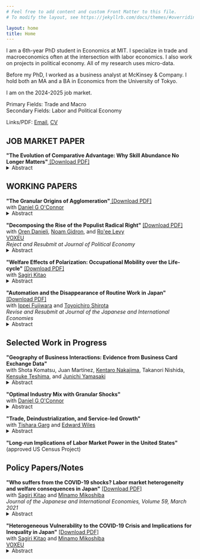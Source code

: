 ```yaml
---
# Feel free to add content and custom Front Matter to this file.
# To modify the layout, see https://jekyllrb.com/docs/themes/#overriding-theme-defaults

layout: home
title: Home
---
```

I am a 6th-year PhD student in Economics at MIT. I specialize in trade and macroeconomics often at the intersection with labor economics. I also work on projects in political economy. All of my research uses micro-data.

Before my PhD, I worked as a business analyst at McKinsey & Company. I hold both an MA and a BA in Economics from the University of Tokyo.

I am on the 2024-2025 job market.

Primary Fields: Trade and Macro <br>
Secondary Fields: Labor and Political Economy

Links/PDF: [Email](mailto:skikuchi@mit.edu), <a href="/files/ShinKikuchi_CV.pdf" target="_blank">CV</a>

## JOB MARKET PAPER

**"The Evolution of Comparative Advantage: Why Skill Abundance No Longer Matters"**<a href="/files/research/KIKUCHI-skill-trade.pdf" target="_blank"> [Download PDF]</a><br>
<details style="margin-bottom: 15px; margin-top: -15px">
	<summary>Abstract</summary>
	This paper documents new facts about the evolution of comparative advantage and explores the causes and implications of this evolution. The key finding is that a country's skill abundance once implied a comparative advantage in skill-intensive sectors, but this relationship weakened in the 1990s and disappeared by the 2000s. I show that larger declines in the importance of skill abundance occur in countries and sectors with higher levels of automation, with no significant—or even opposite—variation observed with offshoring. A multi-sector quantitative trade model incorporating both automation and offshoring finds that automation, rather than offshoring, is the primary driver behind the change in comparative advantage, and that, without automation, skill abundance would have remained important after 2000. Automation increases skill premia in high-automation, developed countries and increases welfare globally while offshoring yields positive but smaller and more evenly distributed welfare effects.
</details>

## WORKING PAPERS

**"The Granular Origins of Agglomeration"**<a href="/files/research/KIKUCHI-OCONNOR-granular-spatial.pdf" target="_blank"> [Download PDF]</a><br>
with  <a href="https://www.danielgoconnor.com" target="_blank">Daniel G O'Connor</a><br>
<details style="margin-bottom: 15px; margin-top: -15px">
	<summary>Abstract</summary>
	A few large firms dominate many local labor markets. This leaves workers vulnerable to firm-specific shocks. If one firm has a bad productivity shock in a small market, workers will be stuck with that unproductive employer, while in a large labor market, workers can move to another firm. Building on that insight, we present a model of local labor markets with a finite number of firms subject to idiosyncratic shocks. We show that there are increasing returns to scale which disappear as the number of firms goes to infinity. We also show that there can be under-entry of firms, especially in small markets. We then test the main mechanism in Japanese administrative data. We first confirm that payroll is less volatile in larger, less concentrated local labor markets. We also show that establishments with larger payroll shares adjust their employment less in response to a demand shock. Finally, we propose a quantitative, granular model of economic geography with free entry of firms and costly mobility of workers across sectors and commuting zones that we use to quantify the mechanism and do counterfactuals.
</details>

**"Decomposing the Rise of the Populist Radical Right"** <a href="/files/research/DGKL-Populism.pdf" target="_blank">[Download PDF]</a><br>
with <a href="https://www.orendanieli.com/home" target="_blank">Oren Danieli</a>, 
<a href="https://noamgidron.com/" target="_blank">Noam Gidron</a>, 
and <a href="https://www.roeelevy.com/" target="_blank">Ro'ee Levy</a><br>
 <a href="https://cepr.org/voxeu/columns/decomposing-rise-populist-radical-right-how-changes-priorities-explain-electoral" target="_blank">VOXEU</a><br>
*Reject and Resubmit at Journal of Political Economy* <br>
<details style="margin-bottom: 15px; margin-top: -15px">
	<summary>Abstract</summary>
	Support for populist radical right parties in Europe has dramatically increased in recent years. We decompose the rise of these parties from 2005 to 2020 into four components: shifts in party positions, changes in voter attributes (opinions and demographics), changes in voter priorities, and a residual. We merge two wide datasets on party positions and voter attributes and estimate voter priorities using a probabilistic voting model. We find that shifts in party positions and changes in voter attributes do not play a major role in the recent success of populist radical right parties. Instead, the primary driver behind their electoral success lies in voters’ changing priorities. Particularly, voters are less likely to decide which party to support based on parties’ economic positions. Rather, voters—mainly older, non-unionized, low-educated men—increasingly prioritize nativist cultural positions. This allows populist radical right parties to tap into a preexisting reservoir of culturally conservative voters. Using the same datasets, we provide a set of reduced-form evidence supporting our results. First, while parties’ positions have changed, these changes are not consistent with the main supply-side hypothesis for populist support. Second, on aggregate, voters have not adopted populist right-wing opinions. Third, voters are more likely to self-identify ideologically based on their cultural rather than their economic opinions.
</details>

**"Welfare Effects of Polarization: Occupational Mobility over the Life-cycle"** <a href="/files/research/KK-ROBOT.pdf" target="_blank">[Download PDF]</a><br>
with <a href="https://sites.google.com/site/sagirikitao/home" target="_blank">Sagiri Kitao</a><br>
<details style="margin-bottom: 15px; margin-top: -15px">
	<summary>Abstract</summary>
	What are the welfare effects of polarization: wage and employment losses of middle-class workers relative to low- and high-skill groups? We build a model of overlapping generations who choose consumption, savings, labor supply, and occupations over their life-cycles, and accumulate human capital. We simulate a wage shift observed since the early 1980s and investigate individuals’ responses. Polarization improves welfare of young individuals that are high-skilled, while it hurts low-skilled individuals across all ages and especially younger ones. The gain of the high-skilled is larger for generations entering in later periods, who can fully exploit the rising skill premium.
</details>

**"Automation and the Disappearance of Routine Work in Japan"** <a href="/files/research/FKS-robot-japan.pdf" target="_blank">[Download PDF]</a><br>
with <a href="https://sites.google.com/site/ippeifujiwara/" target="_blank">Ippei Fujiwara</a> and <a href="https://researchmap.jp/81332791111?lang=en" target="_blank">Toyoichiro Shirota</a><br>
*Revise and Resubmit at Journal of the Japanese and International Economies* <br>
<details style="margin-bottom: 15px; margin-top: -15px">
	<summary>Abstract</summary>
	We examine the implications of automation technology in Japan since 1980, comparing different local labor markets with different degrees of automation exposure. First, we do not find that automation reduces the employment rate within demographic groups and that automation encourages workers to move from regular to non-regular employment. Second, we show that automation shifts employment from routine occupations in the manufacturing sector to service sectors, while increasing the share of establishments and sales in the manufacturing sector. Finally, we show that this shift in labor demand is attributed to younger generations and non-college-educated workers.
</details>

## Selected Work in Progress

**"Geography of Business Interactions: Evidence from Business Card Exchange Data"** <br>
with Shota Komatsu, 
Juan Martínez, 
<a href="https://knakajima.weebly.com/" target="_blank">Kentaro Nakajima</a>, 
Takanori Nishida, 
<a href="https://sites.google.com/site/kensuketeshima/" target="_blank">Kensuke Teshima</a>, and
 <a href="https://www.junichiyamasaki.com/" target="_blank">Junichi Yamasaki</a><br>
<details style="margin-bottom: 15px; margin-top: -15px">
	<summary>Abstract</summary>
	In-person business meetings are a critical driver of agglomeration benefits, yet the scarcity of data has hindered exploration into their nature. This study leverages a novel dataset obtained from a business card exchange application, used by 0.4 million workers in Tokyo, to examine the impact of geographical distance on business card exchanges and other types of business networks. By analyzing the moving of firms, we find a distinct pattern in how the frequency of business card exchanges decreases with distance, particularly noting a significant drop beyond a 500-meter radius. Additionally, we observe that the rate of decline in these exchanges due to distance closely correlates with the level of industry agglomeration, and we find similar drops in other types of business networks such as patent collaborations. These findings highlight the pivotal role of very local interaction in fostering agglomeration benefits.
</details>


**"Optimal Industry Mix with Granular Shocks"** <br>
with  <a href="https://www.danielgoconnor.com" target="_blank">Daniel G O'Connor</a><br>
<details style="margin-bottom: 15px; margin-top: -15px">
	<summary>Abstract</summary>
	When firms are subject to granular and industry-wide shocks, regions overspecialize, leaving workers overexposed. Using German employer-employee matched data, we study the optimal industrial policy incorporating heterogeneity in occupation, industry, and region.
</details>


**"Trade, Deindustrialization, and Service-led Growth"** <br>
with  <a href="https://tisharagarg.github.io/" target="_blank">Tishara Garg</a> and
 <a href="https://www.edward-wiles.com/" target="_blank">Edward Wiles</a>
<br>
<details style="margin-bottom: 15px; margin-top: -15px">
<summary>Abstract</summary>
We examine the impact of trade liberalization on structural change patterns in India. Leveraging district-level variations in sectoral composition, we find that districts with greater tariff reductions experienced larger declines in manufacturing employment shares. By extending Matsuyama’s 1992 model of deindustrialization to include a non-tradable service sector, we demonstrate analytically and through simulations that India's observed deindustrialization and service-led growth can be qualitatively attributed to trade liberalization. We aim to structurally estimate the model parameters to quantify the role of trade liberalization in driving these structural changes.
</details>


**"Long-run Implications of Labor Market Power in the United States"** <br>
(approved US Census Project) <br>

## Policy Papers/Notes

**"Who suffers from the COVID-19 shocks? Labor market heterogeneity and welfare consequences in Japan"** <a href="/files/research/KKM-COVID19.pdf" target="_blank">[Download PDF]</a><br>
with  <a href="https://sites.google.com/site/sagirikitao/home" target="_blank">Sagiri Kitao</a> and
 <a href="https://sites.google.com/view/minamomikoshiba/home" target="_blank">Minamo Mikoshiba</a><br>
*Journal of the Japanese and International Economies, Volume 59, March 2021* <br>
<details style="margin-bottom: 15px; margin-top: -15px">
<summary>Abstract</summary>
Effects of the COVID-19 shocks in the Japanese labor market vary across workers of different age groups, genders, employment types, education levels, occupations, and industries. We document heterogeneous changes in employment and earnings in response to the COVID-19 shocks, observed in various data sources during the initial months after the onset of the pandemic in Japan. We then feed these shocks into a life-cycle model of heterogeneous agents to quantify welfare consequences of the COVID-19 shocks.
In each dimension of the heterogeneity, the shocks are amplified for those who earned less prior to the crisis. Contingent workers are hit harder than regular workers, younger workers than older workers, females than males, and workers engaged in social and non-flexible jobs than those in ordinary and flexible jobs. The most severely hurt by the COVID-19 shocks has been a group of female, contingent, low-skilled workers, engaged in social and non-flexible jobs and without a spouse of a different group.
</details>

**"Heterogeneous Vulnerability to the COVID-19 Crisis and Implications for Inequality in Japan"** <a href="/files/research/KKM-COVID19-note.pdf" target="_blank">[Download PDF]</a><br>
with  <a href="https://sites.google.com/site/sagirikitao/home" target="_blank">Sagiri Kitao</a> and
 <a href="https://sites.google.com/view/minamomikoshiba/home" target="_blank">Minamo Mikoshiba</a><br>
 <a href="https://cepr.org/voxeu/columns/heterogeneous-employment-vulnerability-and-inequality-japan" target="_blank">VOXEU</a><br>
<details style="margin-bottom: 15px; margin-top: -15px">
<summary>Abstract</summary>
We study how the COVID-19 crisis could affect earnings inequality across heterogeneous individuals in Japan. We use the Employment Status Survey (ESS) to identify groups of individuals who are more vulnerable to the COVID-19 shocks, which likely affect workers in different industries, occupations, and employment types in different magnitude. We assess the impact using various data and early evidence including expenditures data from the JCB Consumption NOW during the first weeks of the pandemic. Our study identifies significant heterogeneity in vulnerability to the COVID-19 shocks across workers of different types. We find that the crisis will hit low-income groups by more and is likely to significantly exacerbate inequality through multiple channels, calling for urgent and large-scale assistance targeted towards affected individuals.
</details>
